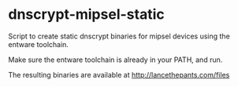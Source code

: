 dnscrypt-mipsel-static
======================

Script to create static dnscrypt binaries for mipsel devices using the entware toolchain.

Make sure the entware toolchain is already in your PATH, and run.

The resulting binaries are available at http://lancethepants.com/files
